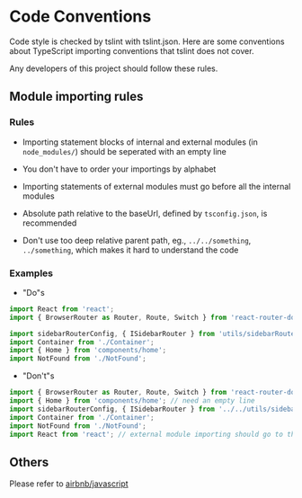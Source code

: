 # Code Conventions

Code style is checked by tslint with tslint.json. Here are some conventions about TypeScript importing conventions that tslint does not cover.

Any developers of this project should follow these rules.

## Module importing rules

### Rules

- Importing statement blocks of internal and external modules (in `node_modules/`) should be seperated with an empty line

- You don't have to order your importings by alphabet

- Importing statements of external modules must go before all the internal modules

- Absolute path relative to the baseUrl, defined by `tsconfig.json`,  is recommended

- Don't use too deep relative parent path, eg., `../../something`, `../something`, which makes it hard to understand the code

### Examples

- "Do"s

```js
import React from 'react';
import { BrowserRouter as Router, Route, Switch } from 'react-router-dom';

import sidebarRouterConfig, { ISidebarRouter } from 'utils/sidebarRouterConfig';
import Container from './Container';
import { Home } from 'components/home';
import NotFound from './NotFound';
```

- "Don't"s

```js
import { BrowserRouter as Router, Route, Switch } from 'react-router-dom';
import { Home } from 'components/home'; // need an empty line 
import sidebarRouterConfig, { ISidebarRouter } from '../../utils/sidebarRouterConfig'; // too many `../`
import Container from './Container';
import NotFound from './NotFound';
import React from 'react'; // external module importing should go to the beginning
```

## Others

Please refer to [airbnb/javascript](https://github.com/airbnb/javascript/tree/master/react)
